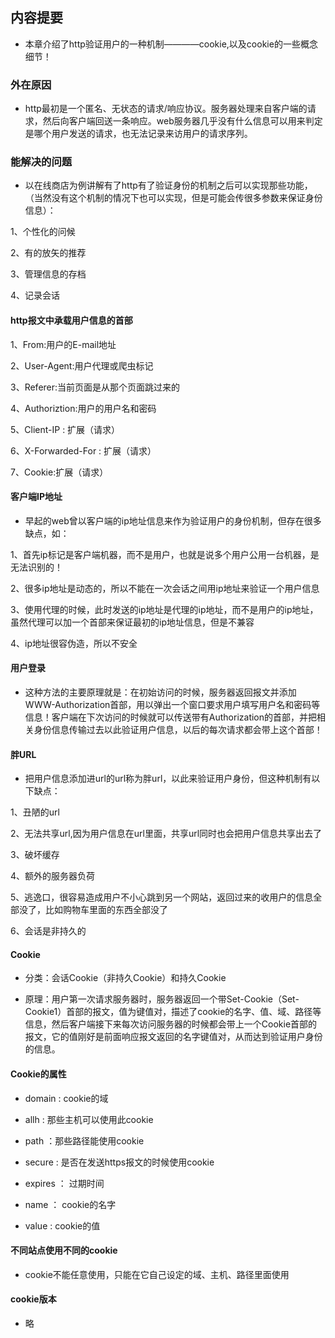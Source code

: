 ## 内容提要

* 本章介绍了http验证用户的一种机制————cookie,以及cookie的一些概念细节！

### 外在原因

* http最初是一个匿名、无状态的请求/响应协议。服务器处理来自客户端的请求，然后向客户端回送一条响应。web服务器几乎没有什么信息可以用来判定是哪个用户发送的请求，也无法记录来访用户的请求序列。

### 能解决的问题

* 以在线商店为例讲解有了http有了验证身份的机制之后可以实现那些功能，（当然没有这个机制的情况下也可以实现，但是可能会传很多参数来保证身份信息）：

1、个性化的问候

2、有的放矢的推荐

3、管理信息的存档

4、记录会话

#### http报文中承载用户信息的首部

1、From:用户的E-mail地址

2、User-Agent:用户代理或爬虫标记

3、Referer:当前页面是从那个页面跳过来的

4、Authoriztion:用户的用户名和密码

5、Client-IP : 扩展（请求）

6、X-Forwarded-For : 扩展（请求）

7、Cookie:扩展（请求）


#### 客户端IP地址

* 早起的web曾以客户端的ip地址信息来作为验证用户的身份机制，但存在很多缺点，如：

1、首先ip标记是客户端机器，而不是用户，也就是说多个用户公用一台机器，是无法识别的！

2、很多ip地址是动态的，所以不能在一次会话之间用ip地址来验证一个用户信息

3、使用代理的时候，此时发送的ip地址是代理的ip地址，而不是用户的ip地址，虽然代理可以加一个首部来保证最初的ip地址信息，但是不兼容

4、ip地址很容伪造，所以不安全


#### 用户登录

* 这种方法的主要原理就是：在初始访问的时候，服务器返回报文并添加WWW-Authorization首部，用以弹出一个窗口要求用户填写用户名和密码等信息！客户端在下次访问的时候就可以传送带有Authorization的首部，并把相关身份信息传输过去以此验证用户信息，以后的每次请求都会带上这个首部！

#### 胖URL

* 把用户信息添加进url的url称为胖url，以此来验证用户身份，但这种机制有以下缺点：

1、丑陋的url

2、无法共享url,因为用户信息在url里面，共享url同时也会把用户信息共享出去了

3、破坏缓存

4、额外的服务器负荷

5、逃逸口，很容易造成用户不小心跳到另一个网站，返回过来的收用户的信息全部没了，比如购物车里面的东西全部没了

6、会话是非持久的

#### Cookie

* 分类：会话Cookie（非持久Cookie）和持久Cookie

* 原理：用户第一次请求服务器时，服务器返回一个带Set-Cookie（Set-Cookie1）首部的报文，值为键值对，描述了cookie的名字、值、域、路径等信息，然后客户端接下来每次访问服务器的时候都会带上一个Cookie首部的报文，它的值刚好是前面响应报文返回的名字键值对，从而达到验证用户身份的信息。

#### Cookie的属性

* domain : cookie的域

* allh : 那些主机可以使用此cookie

* path ：那些路径能使用cookie

* secure : 是否在发送https报文的时候使用cookie

* expires ： 过期时间

* name ： cookie的名字

* value : cookie的值

#### 不同站点使用不同的cookie

 
 * cookie不能任意使用，只能在它自己设定的域、主机、路径里面使用

#### cookie版本

 * 略










